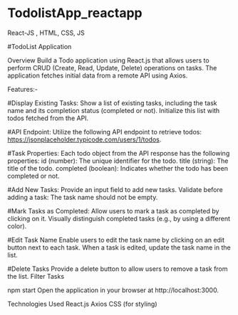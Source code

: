# TodolistApp_reactapp
React-JS , HTML, CSS, JS


#TodoList Application

Overview Build a Todo application using React.js that allows users to perform CRUD (Create, Read, Update, Delete) operations on tasks. The application fetches initial data from a remote API using Axios.

Features:-

#Display Existing Tasks: Show a list of existing tasks, including the task name and its completion status (completed or not). Initialize this list with todos fetched from the API.

#API Endpoint: Utilize the following API endpoint to retrieve todos: https://jsonplaceholder.typicode.com/users/1/todos.

#Task Properties: Each todo object from the API response has the following properties: id (number): The unique identifier for the todo. title (string): The title of the todo. completed (boolean): Indicates whether the todo has been completed or not.

#Add New Tasks: Provide an input field to add new tasks. Validate before adding a task: The task name should not be empty.

#Mark Tasks as Completed: Allow users to mark a task as completed by clicking on it. Visually distinguish completed tasks (e.g., by using a different color).

#Edit Task Name Enable users to edit the task name by clicking on an edit button next to each task. When a task is edited, update the task name in the list.

#Delete Tasks Provide a delete button to allow users to remove a task from the list. Filter Tasks

npm start Open the application in your browser at http://localhost:3000.

Technologies Used React.js Axios CSS (for styling)
